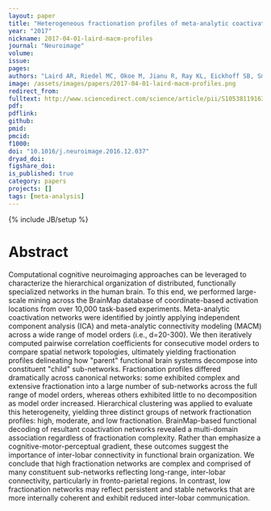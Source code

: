 ```yaml
---
layout: paper
title: "Heterogeneous fractionation profiles of meta-analytic coactivation networks."
year: "2017"
nickname: 2017-04-01-laird-macm-profiles
journal: "Neuroimage"
volume:
issue:
pages:
authors: "Laird AR, Riedel MC, Okoe M, Jianu R, Ray KL, Eickhoff SB, Smith SM, Fox PT, Sutherland MT"
image: /assets/images/papers/2017-04-01-laird-macm-profiles.png
redirect_from:
fulltext: http://www.sciencedirect.com/science/article/pii/S1053811916307595?via%3Dihub
pdf:
pdflink:
github:
pmid:
pmcid:
f1000:
doi: "10.1016/j.neuroimage.2016.12.037"
dryad_doi:
figshare_doi:
is_published: true
category: papers
projects: []
tags: [meta-analysis]
---
```

{% include JB/setup %}

# Abstract

Computational cognitive neuroimaging approaches can be leveraged to characterize the hierarchical organization of distributed, functionally specialized networks in the human brain. To this end, we performed large-scale mining across the BrainMap database of coordinate-based activation locations from over 10,000 task-based experiments. Meta-analytic coactivation networks were identified by jointly applying independent component analysis (ICA) and meta-analytic connectivity modeling (MACM) across a wide range of model orders (i.e., d=20-300). We then iteratively computed pairwise correlation coefficients for consecutive model orders to compare spatial network topologies, ultimately yielding fractionation profiles delineating how "parent" functional brain systems decompose into constituent "child" sub-networks. Fractionation profiles differed dramatically across canonical networks: some exhibited complex and extensive fractionation into a large number of sub-networks across the full range of model orders, whereas others exhibited little to no decomposition as model order increased. Hierarchical clustering was applied to evaluate this heterogeneity, yielding three distinct groups of network fractionation profiles: high, moderate, and low fractionation. BrainMap-based functional decoding of resultant coactivation networks revealed a multi-domain association regardless of fractionation complexity. Rather than emphasize a cognitive-motor-perceptual gradient, these outcomes suggest the importance of inter-lobar connectivity in functional brain organization. We conclude that high fractionation networks are complex and comprised of many constituent sub-networks reflecting long-range, inter-lobar connectivity, particularly in fronto-parietal regions. In contrast, low fractionation networks may reflect persistent and stable networks that are more internally coherent and exhibit reduced inter-lobar communication.
